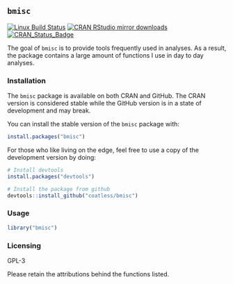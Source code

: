 ## `bmisc`

[![Linux Build Status](https://travis-ci.org/coatless/bmisc.svg?branch=master)](https://travis-ci.org/coatless/bmisc)
[![CRAN RStudio mirror downloads](http://cranlogs.r-pkg.org/badges/bmisc)](http://www.r-pkg.org/pkg/bmisc)
[![CRAN\_Status\_Badge](http://www.r-pkg.org/badges/version/bmisc)](http://cran.r-project.org/package=bmisc)

The goal of `bmisc` is to provide tools frequently used in analyses. As a 
result, the package contains a large amount of functions I use in day to day
analyses.

### Installation

The `bmisc` package is available on both CRAN and GitHub. The CRAN version is
considered stable while the GitHub version is in a state of development and 
may break. 

You can install the stable version of the `bmisc` package with:

```r
install.packages("bmisc")
```

For those who like living on the edge, feel free to use a copy of the 
development version by doing:

```r
# Install devtools
install.packages("devtools")

# Install the package from github
devtools::install_github("coatless/bmisc")
```

### Usage

```r
library("bmisc")
```

### Licensing

GPL-3

Please retain the attributions behind the functions listed. 
